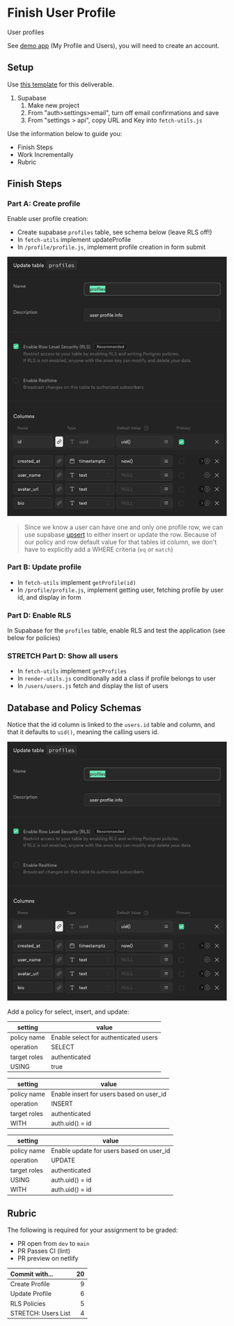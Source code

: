 # Finish User Profile

User profiles

See [demo app](https://alchemycodelab.github.io/solutions-web/user-auth/) (My Profile and Users), you will need to create an account.

## Setup

Use [this template](https://github.com/alchemycodelab/web-finish-user-profile) for this deliverable.

1. Supabase
    1. Make new project
    1. From "auth>settings>email", turn off email confirmations and save
    1. From "settings > api", copy URL and Key into `fetch-utils.js`

Use the information below to guide you:

-   Finish Steps
-   Work Incrementally
-   Rubric

## Finish Steps

### Part A: Create profile

Enable user profile creation:

-   Create supabase `profiles` table, see schema below (leave RLS off!)
-   In `fetch-utils` implement updateProfile
-   In `/profile/profile.js`, implement profile creation in form submit

![profiles](profile-schema.png)

> Since we know a user can have one and only one profile row, we can use supabase [upsert](https://supabase.com/docs/reference/javascript/upsert) to either insert or update the row. Because of our policy and row default value for that tables id column, we don't have to explicitly add a WHERE criteria (`eq` or `match`)

### Part B: Update profile

-   In `fetch-utils` implement `getProfile(id)`
-   In `/profile/profile.js`, implement getting user, fetching profile by user id, and display in form

### Part D: Enable RLS

In Supabase for the `profiles` table, enable RLS and test the application (see below for policies)

### STRETCH Part D: Show all users

-   In `fetch-utils` implement `getProfiles`
-   In `render-utils.js` conditionally add a class if profile belongs to user
-   In `/users/users.js` fetch and display the list of users

## Database and Policy Schemas

Notice that the id column is linked to the `users.id` table and column, and that it defaults to `uid()`, meaning the calling users id.

![profile schema](./profile-schema.png)

Add a policy for select, insert, and update:

| setting      | value                                 |
| ------------ | ------------------------------------- |
| policy name  | Enable select for authenticated users |
| operation    | SELECT                                |
| target roles | authenticated                         |
| USING        | true                                  |

| setting      | value                                    |
| ------------ | ---------------------------------------- |
| policy name  | Enable insert for users based on user_id |
| operation    | INSERT                                   |
| target roles | authenticated                            |
| WITH         | auth.uid() = id                          |

| setting      | value                                    |
| ------------ | ---------------------------------------- |
| policy name  | Enable update for users based on user_id |
| operation    | UPDATE                                   |
| target roles | authenticated                            |
| USING        | auth.uid() = id                          |
| WITH         | auth.uid() = id                          |

## Rubric

The following is required for your assignment to be graded:

-   PR open from `dev` to `main`
-   PR Passes CI (lint)
-   PR preview on netlify

| Commit with...      |  20 |
| :------------------ | --: |
| Create Profile      |   9 |
| Update Profile      |   6 |
| RLS Policies        |   5 |
| STRETCH: Users List |   4 |
